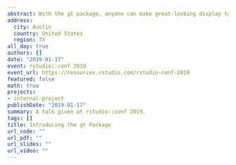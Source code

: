 ```yaml
---
abstract: With the gt package, anyone can make great-looking display tables. Though the package is still early in development, you can do some really great things with it right now! I'll walk through a few examples that touch upon the more common table-making use cases. These will include features like adding table parts, integrating footnotes, styling/transforming table cells, using tables in R Markdown documents, and even including gt tables in email messages.
address:
  city: Austin
  country: United States
  region: TX
all_day: true
authors: []
date: "2019-01-17"
event: rstudio::conf 2019
event_url: https://resources.rstudio.com/rstudio-conf-2019
featured: false
math: true
projects:
- internal-project
publishDate: "2019-01-17"
summary: A talk given at rstudio::conf 2019.
tags: []
title: Introducing the gt Package
url_code: ""
url_pdf: ""
url_slides: ""
url_video: ""
---
```

